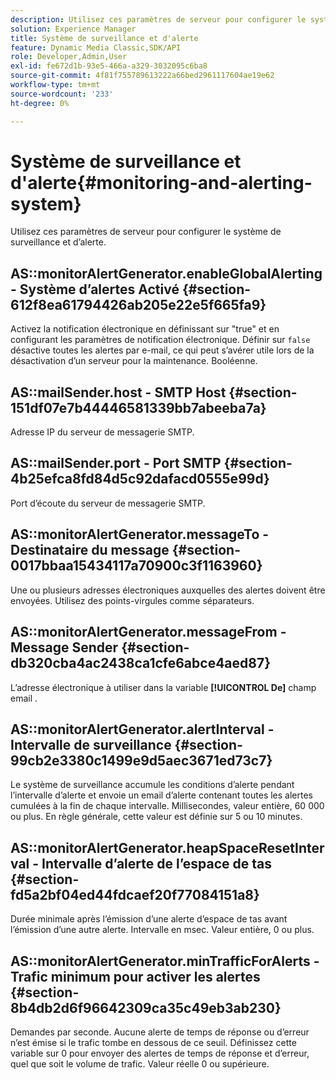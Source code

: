 ```yaml
---
description: Utilisez ces paramètres de serveur pour configurer le système de surveillance et d’alerte.
solution: Experience Manager
title: Système de surveillance et d'alerte
feature: Dynamic Media Classic,SDK/API
role: Developer,Admin,User
exl-id: fe672d1b-93e5-466a-a329-3032095c6ba8
source-git-commit: 4f81f755789613222a66bed2961117604ae19e62
workflow-type: tm+mt
source-wordcount: '233'
ht-degree: 0%

---
```


# Système de surveillance et d&#39;alerte{#monitoring-and-alerting-system}

Utilisez ces paramètres de serveur pour configurer le système de surveillance et d’alerte.

## AS::monitorAlertGenerator.enableGlobalAlerting - Système d’alertes Activé {#section-612f8ea61794426ab205e22e5f665fa9}

Activez la notification électronique en définissant sur &quot;true&quot; et en configurant les paramètres de notification électronique. Définir sur `false` désactive toutes les alertes par e-mail, ce qui peut s’avérer utile lors de la désactivation d’un serveur pour la maintenance. Booléenne.

## AS::mailSender.host - SMTP Host {#section-151df07e7b44446581339bb7abeeba7a}

Adresse IP du serveur de messagerie SMTP.

## AS::mailSender.port - Port SMTP {#section-4b25efca8fd84d5c92dafacd0555e99d}

Port d’écoute du serveur de messagerie SMTP.

## AS::monitorAlertGenerator.messageTo - Destinataire du message {#section-0017bbaa15434117a70900c3f1163960}

Une ou plusieurs adresses électroniques auxquelles des alertes doivent être envoyées. Utilisez des points-virgules comme séparateurs.

## AS::monitorAlertGenerator.messageFrom - Message Sender {#section-db320cba4ac2438ca1cfe6abce4aed87}

L’adresse électronique à utiliser dans la variable **[!UICONTROL De]** champ email .

## AS::monitorAlertGenerator.alertInterval - Intervalle de surveillance {#section-99cb2e3380c1499e9d5aec3671ed73c7}

Le système de surveillance accumule les conditions d’alerte pendant l’intervalle d’alerte et envoie un email d’alerte contenant toutes les alertes cumulées à la fin de chaque intervalle. Millisecondes, valeur entière, 60 000 ou plus. En règle générale, cette valeur est définie sur 5 ou 10 minutes.

## AS::monitorAlertGenerator.heapSpaceResetInterval - Intervalle d’alerte de l’espace de tas {#section-fd5a2bf04ed44fdcaef20f77084151a8}

Durée minimale après l’émission d’une alerte d’espace de tas avant l’émission d’une autre alerte. Intervalle en msec. Valeur entière, 0 ou plus.

## AS::monitorAlertGenerator.minTrafficForAlerts - Trafic minimum pour activer les alertes {#section-8b4db2d6f96642309ca35c49eb3ab230}

Demandes par seconde. Aucune alerte de temps de réponse ou d’erreur n’est émise si le trafic tombe en dessous de ce seuil. Définissez cette variable sur 0 pour envoyer des alertes de temps de réponse et d’erreur, quel que soit le volume de trafic. Valeur réelle 0 ou supérieure.
